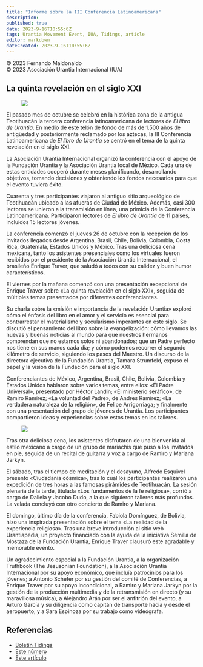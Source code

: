 ```yaml
---
title: "Informe sobre la III Conferencia Latinoamericana"
description: 
published: true
date: 2023-9-16T10:55:6Z
tags: Urantia Movement Event, IUA, Tidings, article
editor: markdown
dateCreated: 2023-9-16T10:55:6Z
---
```


<p class="v-card v-sheet theme--light grey lighten-3 px-2">© 2023 Fernando Maldonaldo<br>© 2023 Asociación Urantia Internacional (IUA)</p>

## La quinta revelación en el siglo XXI

<figure id="Figure_1" class="image urantiapedia">
<img src="/image/article/IUA_Tidings/Group-Picture-3rd-Latin-American-Urantia-Conference-706x471.jpg">
</figure>

El pasado mes de octubre se celebró en la histórica zona de la antigua Teotihuacán la tercera conferencia latinoamericana de lectores de _El libro de Urantia_. En medio de este telón de fondo de más de 1.500 años de antigüedad y posteriormente reclamado por los aztecas, la III Conferencia Latinoamericana de _El libro de Urantia_ se centró en el tema de la quinta revelación en el siglo XXI.    

La Asociación Urantia Internacional organizó la conferencia con el apoyo de la Fundación Urantia y la Asociación Urantia local de México. Cada una de estas entidades cooperó durante meses planificando, desarrollando objetivos, tomando decisiones y obteniendo los fondos necesarios para que el evento tuviera éxito.

Cuarenta y tres participantes viajaron al antiguo sitio arqueológico de Teotihuacán ubicado a las afueras de Ciudad de México. Además, casi 300 lectores se unieron a la transmisión en línea, una primicia de la Conferencia Latinoamericana. Participaron lectores de _El libro de Urantia_ de 11 países, incluidos 15 lectores jóvenes.

La conferencia comenzó el jueves 26 de octubre con la recepción de los invitados llegados desde Argentina, Brasil, Chile, Bolivia, Colombia, Costa Rica, Guatemala, Estados Unidos y México. Tras una deliciosa cena mexicana, tanto los asistentes presenciales como los virtuales fueron recibidos por el presidente de la Asociación Urantia Internacional, el brasileño Enrique Traver, que saludó a todos con su calidez y buen humor característicos.

El viernes por la mañana comenzó con una presentación excepcional de Enrique Traver sobre «La quinta revelación en el siglo XXI», seguida de múltiples temas presentados por diferentes conferenciantes.

Su charla sobre la «misión e importancia de la revelación Urantia» exploró cómo el énfasis del libro en el amor y el servicio es esencial para contrarrestar el materialismo y secularismo imperantes en este siglo. Se discutió el pensamiento del libro sobre la evangelización: cómo llevamos las nuevas y buenas noticias al mundo para que nuestros hermanos comprendan que no estamos solos ni abandonados; que un Padre perfecto nos tiene en sus manos cada día; y cómo podemos recorrer el segundo kilómetro de servicio, siguiendo los pasos del Maestro. Un discurso de la directora ejecutiva de la Fundación Urantia, Tamara Strumfeld, expuso el papel y la visión de la Fundación para el siglo XXI. 

Conferenciantes de México, Argentina, Brasil, Chile, Bolivia, Colombia y Estados Unidos hablaron sobre varios temas, entre ellos: «El Padre Universal», presentado por Héctor Landin; «El ministerio seráfico», de Ramiro Ramírez; «La voluntad del Padre», de Andres Ramírez; «La verdadera naturaleza de la religión», de Felipe Arrigorriaga; y finalmente con una presentación del grupo de jóvenes de Urantia. Los participantes compartieron ideas y experiencias sobre estos temas en los talleres.

<figure id="Figure_2" class="image urantiapedia">
<img src="/image/article/IUA_Tidings/3rd-Latina-America-Conference-workshop-1-706x294.jpeg">
</figure>

Tras otra deliciosa cena, los asistentes disfrutaron de una bienvenida al estilo mexicano a cargo de un grupo de mariachis que puso a los invitados en pie, seguida de un recital de guitarra y voz a cargo de Ramiro y Mariana Jarkyn.

El sábado, tras el tiempo de meditación y el desayuno, Alfredo Esquivel presentó «Ciudadanía cósmica», tras lo cual los participantes realizaron una expedición de tres horas a las famosas pirámides de Teotihuacán. La sesión plenaria de la tarde, titulada «Los fundamentos de la fe religiosa», corrió a cargo de Daliela y Jacobo Dudo, a la que siguieron talleres más profundos. La velada concluyó con otro concierto de Ramiro y Mariana. 

El domingo, último día de la conferencia, Fabiola Domínguez, de Bolivia, hizo una inspirada presentación sobre el tema «La realidad de la experiencia religiosa». Tras una breve introducción al sitio web Urantiapedia, un proyecto financiado con la ayuda de la iniciativa Semilla de Mostaza de la Fundación Urantia, Enrique Traver clausuró este agradable y memorable evento.

Un agradecimiento especial a la Fundación Urantia, a la organización Truthbook (The Jesusonian Foundation), a la Asociación Urantia Internacional por su apoyo económico, que incluía patrocinios para los jóvenes; a Antonio Schefer por su gestión del comité de Conferencias, a Enrique Traver por su apoyo incondicional, a Ramiro y Mariana Jarkyn por la gestión de la producción multimedia y de la retransmisión en directo (y su maravillosa música), a Alejandro Arán por ser el anfitrión del evento, a Arturo García y su diligencia como capitán de transporte hacia y desde el aeropuerto, y a Sara Espinoza por su trabajo como videógrafa.

## Referencias

- [Boletín Tidings](https://urantia-association.org/newsletter/ncategory/tidings-es/?lang=es)
- [Este número](https://urantia-association.org/newsletter/tidings-diciembre-2023/?lang=es)
- [Este artículo](https://urantia-association.org/informe-sobre-la-iii-conferencia-latinoamericana/?lang=es)